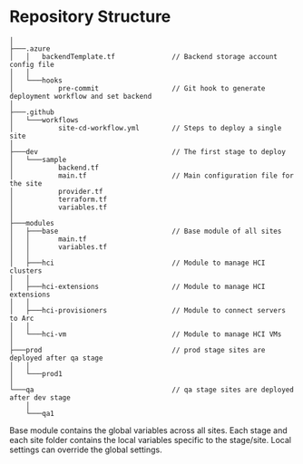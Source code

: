 # Repository Structure

```PROJECT_ROOT
│
├───.azure
│   │   backendTemplate.tf              // Backend storage account config file
│   │
│   └───hooks
│           pre-commit                  // Git hook to generate deployment workflow and set backend
│
├───.github
│   └───workflows
│           site-cd-workflow.yml        // Steps to deploy a single site
│
├───dev                                 // The first stage to deploy
│   └───sample
│           backend.tf
│           main.tf                     // Main configuration file for the site
│           provider.tf
│           terraform.tf
│           variables.tf
│
├───modules
│   ├───base                            // Base module of all sites
│   │       main.tf
│   │       variables.tf
│   │
│   ├───hci                             // Module to manage HCI clusters
│   │
│   ├───hci-extensions                  // Module to manage HCI extensions
│   │
│   ├───hci-provisioners                // Module to connect servers to Arc
│   │
│   └───hci-vm                          // Module to manage HCI VMs
│
├───prod                                // prod stage sites are deployed after qa stage
│   │
│   └───prod1
│
└───qa                                  // qa stage sites are deployed after dev stage
    │
    └───qa1
```

Base module contains the global variables across all sites. Each stage and each site folder contains the local variables specific to the stage/site. Local settings can override the global settings.